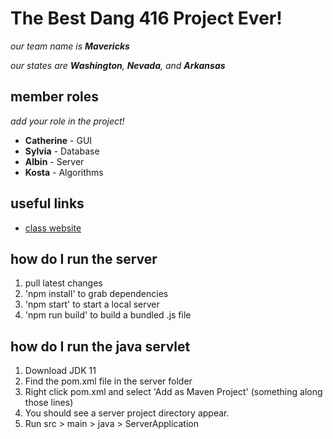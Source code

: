 # The Best Dang 416 Project Ever!

_our team name is **Mavericks**_

_our states are **Washington**, **Nevada**, and **Arkansas**_


## member roles

*add your role in the project!*

* **Catherine** - GUI
* **Sylvia** - Database
* **Albin** - Server
* **Kosta** - Algorithms


## useful links

* [class website](https://www3.cs.stonybrook.edu/~cse416/Section01/)


## how do I run the server

1. pull latest changes
2. 'npm install' to grab dependencies
3. 'npm start' to start a local server
4. 'npm run build' to build a bundled .js file

## how do I run the java servlet

1. Download JDK 11
2. Find the pom.xml file in the server folder
3. Right click pom.xml and select 'Add as Maven Project' (something along those lines)
4. You should see a server project directory appear. 
5. Run src > main > java > ServerApplication
